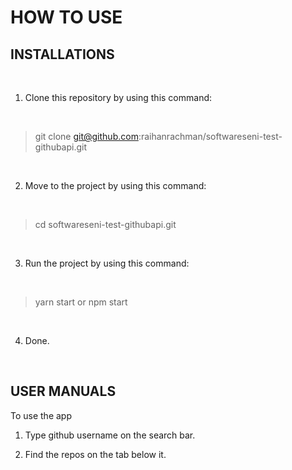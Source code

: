 # HOW TO USE

## INSTALLATIONS
<br>

1. Clone this repository by using this command:

<br>

> git clone git@github.com:raihanrachman/softwareseni-test-githubapi.git

<br>

2. Move to the project by using this command:

<br>


> cd softwareseni-test-githubapi.git


<br>


3. Run the project by using this command:


<br>


> yarn start
or
> npm start


<br>

4. Done.

<br>

## USER MANUALS

To use the app
1. Type github username on the search bar.

1. Find the repos on the tab below it.



